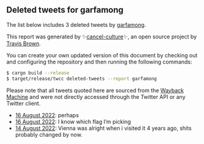 ## Deleted tweets for garfamong

The list below includes 3 deleted tweets by
[garfamong](https://twitter.com/garfamong).



This report was generated by ✨[cancel-culture](https://github.com/travisbrown/cancel-culture)✨,
an open source project by [Travis Brown](https://twitter.com/travisbrown).

You can create your own updated version of this document by checking out and configuring the
repository and then running the following commands:

```bash
$ cargo build --release
$ target/release/twcc deleted-tweets --report garfamong
```

Please note that all tweets quoted here are sourced from the
[Wayback Machine](https://web.archive.org) and were not directly accessed through the Twitter API or
any Twitter client.

* [16 August 2022](https://web.archive.org/web/20220816060656/https://twitter.com/garfamong/status/1559420935781974016): perhaps <!--1559420935781974016-->
* [16 August 2022](https://web.archive.org/web/20220816053444/https://twitter.com/garfamong/status/1559412975659876352): I know which flag I’m picking <!--1559412975659876352-->
* [14 August 2022](https://web.archive.org/web/20220814151238/https://twitter.com/garfamong/status/1558833806043398146): Vienna was alright when i visited it 4 years ago, shits probably changed by now. <!--1558833806043398146-->
